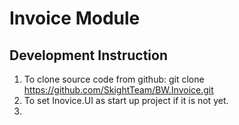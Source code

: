 # Invoice Module
## Development Instruction
1. To clone source code from github: git clone https://github.com/SkightTeam/BW.Invoice.git
2. To set Inovice.UI as start up project if it is not yet.
3.